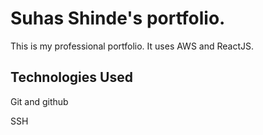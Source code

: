 # Suhas Shinde's portfolio.

This is my professional portfolio. It uses AWS and ReactJS.

## Technologies Used
Git and github

SSH
